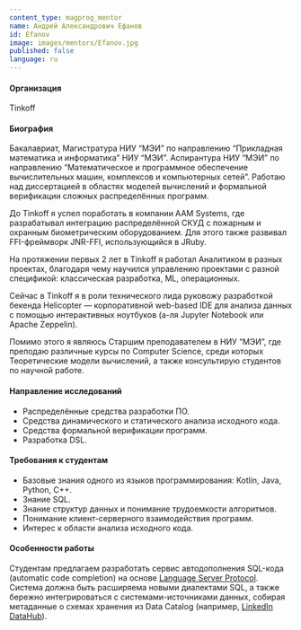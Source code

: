 ```yaml
---
content_type: magprog_mentor
name: Андрей Александрович Ефанов
id: Efanov
image: images/mentors/Efanov.jpg
published: false
language: ru
---
```


#### Организация
Tinkoff

#### Биография
Бакалавриат, Магистратура НИУ “МЭИ” по направлению “Прикладная математика и информатика” НИУ “МЭИ”. Аспирантура НИУ “МЭИ”  по направлению “Математическое и программное обеспечение вычислительных машин, комплексов и компьютерных сетей”. 
Работаю над диссертацией в областях моделей вычислений и формальной верификации сложных распределённых программ.

До Tinkoff я успел поработать в компании AAM Systems, где разрабатывал интеграцию распределённой СКУД с пожарным и охранным биометрическим оборудованием. Для этого также развивал FFI-фреймворк JNR-FFI, использующийся в JRuby.

На протяжении первых 2 лет в Tinkoff я работал Аналитиком в разных проектах, благодаря чему научился управлению проектами с разной спецификой: классическая разработка, ML, операционных. 

Сейчас в Tinkoff я в роли технического лида руковожу разработкой бекенда Helicopter — корпоративной web-based IDE для анализа данных с помощью интерактивных ноутбуков (а-ля Jupyter Notebook или Apache Zeppelin).

Помимо этого я являюсь Старшим преподавателем в НИУ “МЭИ”, где преподаю различные курсы по Computer Science, среди которых Теоретические модели вычислений, а также консультирую студентов по научной работе.

#### Направление исследований
* Распределённые средства разработки ПО.
* Средства динамического и статического анализа исходного кода.
* Средства формальной верификации программ.
* Разработка DSL.

#### Требования к студентам
* Базовые знания одного из языков программирования: Kotlin, Java, Python, C++.
* Знание SQL.
* Знание структур данных и понимание трудоемкости алгоритмов.
* Понимание клиент-серверного взаимодействия программ.
* Интерес к области анализа исходного кода.

#### Особенности работы
Студентам предлагаем разработать сервис автодополнения SQL-кода (automatic code completion) на основе [Language Server Protocol](https://microsoft.github.io/language-server-protocol). Система должна быть расширяема новыми диалектами SQL, а также бережно интегрироваться с системами-источниками данных, собирая метаданные о схемах хранения из Data Catalog (например, [LinkedIn DataHub](https://datahubproject.io)).


